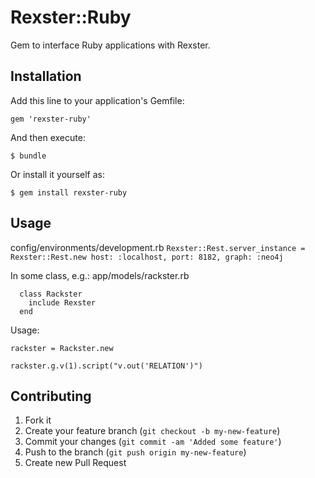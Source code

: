 # Rexster::Ruby

Gem to interface Ruby applications with Rexster.

## Installation

Add this line to your application's Gemfile:

    gem 'rexster-ruby'

And then execute:

    $ bundle

Or install it yourself as:

    $ gem install rexster-ruby

## Usage

config/environments/development.rb
`Rexster::Rest.server_instance = Rexster::Rest.new host: :localhost, port: 8182, graph: :neo4j`

In some class, e.g.: app/models/rackster.rb

```
  class Rackster
    include Rexster
  end
```

Usage:

`rackster = Rackster.new`

`rackster.g.v(1).script("v.out('RELATION')")`

## Contributing

1. Fork it
2. Create your feature branch (`git checkout -b my-new-feature`)
3. Commit your changes (`git commit -am 'Added some feature'`)
4. Push to the branch (`git push origin my-new-feature`)
5. Create new Pull Request
